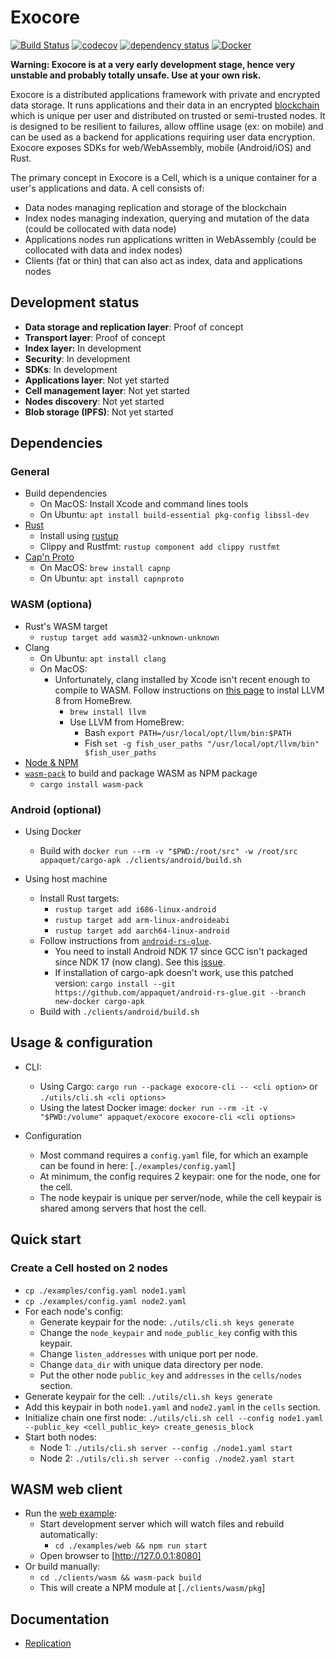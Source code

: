 # Exocore
[![Build Status](https://dev.azure.com/appaquet/exocore/_apis/build/status/appaquet.exocore?branchName=master)](https://dev.azure.com/appaquet/exocore/_build/latest?definitionId=1&branchName=master)
[![codecov](https://codecov.io/gh/appaquet/exocore/branch/master/graph/badge.svg?token=OKZAHfPlaP)](https://codecov.io/gh/appaquet/exocore)
[![dependency status](https://deps.rs/repo/github/appaquet/exocore/status.svg)](https://deps.rs/repo/github/appaquet/exocore)
[![Docker](https://img.shields.io/docker/automated/appaquet/exocore.svg)](https://hub.docker.com/r/appaquet/exocore/)

**Warning: Exocore is at a very early development stage, hence very unstable and probably totally unsafe. Use at your own risk.**

Exocore is a distributed applications framework with private and encrypted data storage. 
It runs applications and their data in an encrypted [blockchain](https://en.wikipedia.org/wiki/Blockchain) 
which is unique per user and distributed on trusted or semi-trusted nodes. It is designed to be resilient to 
failures, allow offline usage (ex: on mobile) and can be used as a backend for applications requiring user data 
encryption. Exocore exposes SDKs for web/WebAssembly, mobile (Android/iOS) and Rust.

The primary concept in Exocore is a Cell, which is a unique container for a user's applications and data. 
A cell consists of:
* Data nodes managing replication and storage of the blockchain
* Index nodes managing indexation, querying and mutation of the data (could be collocated with data node)
* Applications nodes run applications written in WebAssembly (could be collocated with data and index nodes)
* Clients (fat or thin) that can also act as index, data and applications nodes

## Development status
* **Data storage and replication layer**: Proof of concept
* **Transport layer**: Proof of concept
* **Index layer:** In development
* **Security**: In development
* **SDKs**: In development
* **Applications layer**: Not yet started
* **Cell management layer**: Not yet started
* **Nodes discovery**: Not yet started
* **Blob storage (IPFS)**: Not yet started

## Dependencies
### General
* Build dependencies
    * On MacOS: Install Xcode and command lines tools
    * On Ubuntu: `apt install build-essential pkg-config libssl-dev`
* [Rust](https://www.rust-lang.org/learn/get-started)
  * Install using [rustup](https://www.rust-lang.org/learn/get-started)
  * Clippy and Rustfmt: `rustup component add clippy rustfmt`
* [Cap'n Proto](https://capnproto.org/install.html)
    * On MacOS: `brew install capnp` 
    * On Ubuntu: `apt install capnproto` 

### WASM (optiona)
* Rust's WASM target
    * `rustup target add wasm32-unknown-unknown`
* Clang
    * On Ubuntu: `apt install clang`
    * On MacOS: 
        * Unfortunately, clang installed by Xcode isn't recent enough to compile to WASM. Follow instructions on 
          [this page](https://00f.net/2019/04/07/compiling-to-webassembly-with-llvm-and-clang/)
          to instal LLVM 8 from HomeBrew.
            * `brew install llvm`
            * Use LLVM from HomeBrew:
                * Bash `export PATH=/usr/local/opt/llvm/bin:$PATH`
                * Fish `set -g fish_user_paths "/usr/local/opt/llvm/bin" $fish_user_paths`
* [Node & NPM](https://github.com/nodesource/distributions/blob/master/README.md#debinstall)
* [`wasm-pack`](https://github.com/rustwasm/wasm-pack) to build and package WASM as NPM package
    * `cargo install wasm-pack`

### Android (optional)
  * Using Docker
      * Build with `docker run --rm -v "$PWD:/root/src" -w /root/src appaquet/cargo-apk ./clients/android/build.sh` 
      
  * Using host machine
      * Install Rust targets:
        * `rustup target add i686-linux-android`
        * `rustup target add arm-linux-androideabi`
        * `rustup target add aarch64-linux-android`
      * Follow instructions from [`android-rs-glue`](https://github.com/rust-windowing/android-rs-glue#setting-up-your-environment).
        * You need to install Android NDK 17 since GCC isn't packaged since NDK 17 (now clang). See this [issue](https://github.com/rust-windowing/android-rs-glue/issues/208).
        * If installation of cargo-apk doesn't work, use this patched version:
          `cargo install --git https://github.com/appaquet/android-rs-glue.git --branch new-docker cargo-apk`
      * Build with `./clients/android/build.sh`

## Usage & configuration
* CLI:
  * Using Cargo: `cargo run --package exocore-cli -- <cli option>`
                 or `./utils/cli.sh <cli options>`
  * Using the latest Docker image:
    `docker run --rm -it -v "$PWD:/volume" appaquet/exocore exocore-cli <cli options>`

* Configuration
    * Most command requires a `config.yaml` file, for which an example can be found in here: [`./examples/config.yaml`]
    * At minimum, the config requires 2 keypair: one for the node, one for the cell.
    * The node keypair is unique per server/node, while the cell keypair is shared among servers that host the cell.
    
## Quick start
### Create a Cell hosted on 2 nodes
* `cp ./examples/config.yaml node1.yaml`
* `cp ./examples/config.yaml node2.yaml`
* For each node's config:
    * Generate keypair for the node: `./utils/cli.sh keys generate`
    * Change the `node_keypair` and `node_public_key` config with this keypair.
    * Change `listen_addresses` with unique port per node.
    * Change `data_dir` with unique data directory per node. 
    * Put the other node `public_key` and `addresses` in the `cells/nodes` section.
* Generate keypair for the cell: `./utils/cli.sh keys generate` 
* Add this keypair in both `node1.yaml` and `node2.yaml` in the `cells` section.
* Initialize chain one first node: `./utils/cli.sh cell --config node1.yaml --public_key <cell_public_key> create_genesis_block`
* Start both nodes:
    * Node 1: `./utils/cli.sh server --config ./node1.yaml start`
    * Node 2: `./utils/cli.sh server --config ./node2.yaml start`

## WASM web client
* Run the [web example](./examples/web):
  * Start development server which will watch files and rebuild automatically:
    * `cd ./examples/web && npm run start`
  * Open browser to [http://127.0.0.1:8080]
* Or build manually: 
    * `cd ./clients/wasm && wasm-pack build`
    * This will create a NPM module at [`./clients/wasm/pkg`]

## Documentation
* [Replication](data/replication.md)
